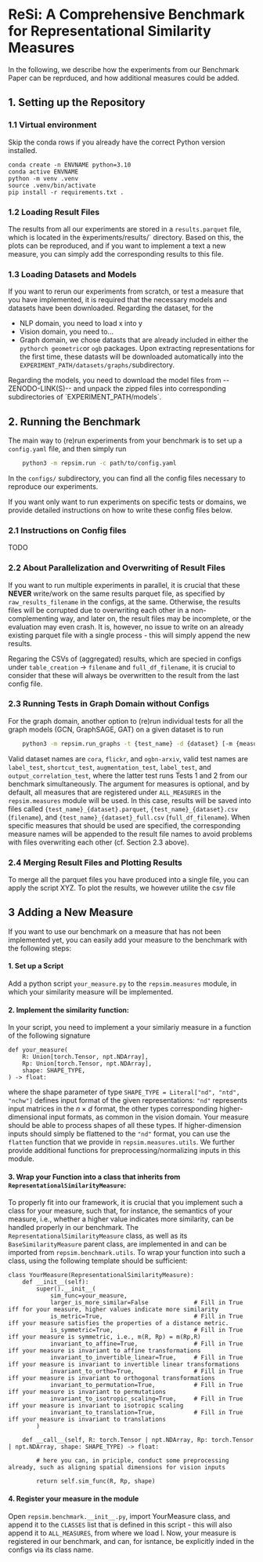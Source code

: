 # ReSi: A Comprehensive Benchmark for Representational Similarity Measures
In the following, we describe how the experiments from our Benchmark Paper can be reprduced, and how additional measures could be added.


## 1. Setting up the Repository

### 1.1 Virtual environment
Skip the conda rows if you already have the correct Python version installed.
```shell
conda create -n ENVNAME python=3.10
conda active ENVNAME
python -m venv .venv
source .venv/bin/activate
pip install -r requirements.txt .
```


### 1.2 Loading Result Files

The results from all our experiments are stored in a `results.parquet` file, which is located in the èxperiments/results/` directory. Based on this, the plots can be reproduced, and if you want to implement a text a new measure, you can simply add the corresponding results to this file.


### 1.3 Loading Datasets and Models

If you want to rerun our experiments from scratch, or test a measure that you have implemented, it is required that the necessary models and datasets have been downloaded.
Regarding the dataset, for the 
* NLP domain, you need to load x into y
* Vision domain, you need to...
* Graph domain, we chose datasts that are already included in either the `pythorch geometric`or `ogb` packages. Upon extracting representations for the first time, these datasts will be downloaded automatically into the `EXPERIMENT_PATH/datasets/graphs/`subdirectory.

Regarding the models, you need to download the model files from --ZENODO-LINK(S)-- and unpack the zipped files into corresponding subdirectories of ´EXPERIMENT_PATH/models`.


## 2. Running the Benchmark

The main way to (re)run experiments from your benchmark is to set up a `config.yaml` file, and then simply run
```bash
    python3 -m repsim.run -c path/to/config.yaml
```
In the `configs/` subdirectory, you can find all the config files necessary to reproduce our experiments. 

If you want only want to run experiments on specific tests or domains, we provide detailed instructions on how to write these config files below.

### 2.1 Instructions on Config files

TODO

### 2.2 About Parallelization and Overwriting of Result Files

If you want to run multiple experiments in parallel, it is crucial that these **NEVER** write/work on the same results parquet file, as specified by `raw_results_filename` in the configs, at the same. Otherwise, the results files will be corrupted due to overwriting each other in a non-complementing way, and later on, the result files may be incomplete, or the evaluation may even crash.
It is, however, no issue to write on an already existing parquet file with a single process - this will simply append the new results.

Regaring the CSVs of (aggregated) results, which are specied in configs under `table_creation` -> `filename` and `full_df_filename`, it is crucial to consider that these will always be overwritten to the result from the last config file.

### 2.3 Running Tests in Graph Domain without Configs

For the graph domain, another option to (re)run individual tests for all the graph models (GCN, GraphSAGE, GAT) on a given dataset is to run

```bash
    python3 -m repsim.run_graphs -t {test_name} -d {dataset} [-m {measures}]
```
Valid dataset names are `cora`, `flickr`, and `ogbn-arxiv`, valid test names are `label_test`, `shortcut_test`, `augmentation_test`, `label_test`, and `output_correlation_test`, where the latter test runs Tests 1 and 2 from our benchmark simultaneously. 
The argument for measures is optional, and by default, all measures that are registered under `ALL_MEASURES` in the `repsim.measures` module will be used. In this case, results will be saved into files called `{test_name}_{dataset}.parquet`, `{test_name}_{dataset}.csv` (`filename`), and `{test_name}_{dataset}_full.csv` (`full_df_filename`).
When specific measures that should be used are specified, the corresponding measure names will be appended to the result file names to avoid problems with files overwriting each other (cf. Section 2.3 above).


### 2.4 Merging Result Files and Plotting Results

To merge all the parquet files you have produced into a single file, you can apply the script XYZ.
To plot the results, we however utilite the csv file


## 3 Adding a New Measure

If you want to use our benchmark on a measure that has not been implemented yet, you can easily add your measure to the benchmark with the following steps:

#### 1. Set up a Script
Add a python script `your_measure.py` to the `repsim.measures` module, in which your similarity measure will be implemented.

#### 2. Implement the similarity function:
In your script, you need to implement a your similariy measure in a function of the following signature
```
def your_measure(
    R: Union[torch.Tensor, npt.NDArray],
    Rp: Union[torch.Tensor, npt.NDArray],
    shape: SHAPE_TYPE,
) -> float:
```
where the shape parameter of type `SHAPE_TYPE = Literal["nd", "ntd", "nchw"]` defines input format of the given representations: `"nd"` represents input matrices in the $n \times d$ format, the other types corresponding higher-dimensional input formats, as common in the vision domain. Your measure should be able to process shapes of all these types. If higher-dimension inputs should simply be flattened to the `"nd"` format, you can use the `flatten` function that we provide in `repsim.measures.utils`. We further provide additional functions for preprocessing/normalizing inputs in this module.

#### 3. Wrap your Function into a class that inherits from `RepresentationalSimilarityMeasure`:

To properly fit into our framework, it is crucial that you implement such a class for your measure, such that, for instance, the semantics of your measure, i.e., whether a higher value indicates more similarity, can be handled properly in our benchmark.
The `RepresentationalSimilarityMeasure` class, as well as its `BaseSimilarityMeasure` parent class, are implemented in and can be imported from `repsim.benchmark.utils`. To wrap your function into such a class, using the following template should be sufficient:
```
class YourMeasure(RepresentationalSimilarityMeasure):
    def __init__(self):
        super().__init__(
            sim_func=your_measure,
            larger_is_more_similar=False             # Fill in True iff for your measure, higher values indicate more similarity  
            is_metric=True,                          # Fill in True iff your measure satisfies the properties of a distance metric. 
            is_symmetric=True,                       # Fill in True iff your measure is symmetric, i.e., m(R, Rp) = m(Rp,R)
            invariant_to_affine=True,                # Fill in True iff your measure is invariant to affine transformations
            invariant_to_invertible_linear=True,     # Fill in True iff your measure is invariant to invertible linear transformations
            invariant_to_ortho=True,                 # Fill in True iff your measure is invariant to orthogonal transformations
            invariant_to_permutation=True,           # Fill in True iff your measure is invariant to permutations
            invariant_to_isotropic_scaling=True,     # Fill in True iff your measure is invariant to isotropic scaling
            invariant_to_translation=True,           # Fill in True iff your measure is invariant to translations
        )

    def __call__(self, R: torch.Tensor | npt.NDArray, Rp: torch.Tensor | npt.NDArray, shape: SHAPE_TYPE) -> float:

        # here you can, in priciple, conduct some preprocessing already, such as aligning spatial dimensions for vision inputs
        
        return self.sim_func(R, Rp, shape)
```

#### 4. Register your measure in the module

Open `repsim.benchmark.__init__.py`, import YourMeasure class, and append it to the `CLASSES` list that is defined in this script - this will also append it to `ALL_MEASURES`, from where we load l. Now, your measure is registered in our benchmark, and can, for isntance, be explicitly inded in the configs via its class name.

